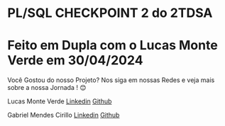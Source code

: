 # PL/SQL CHECKPOINT 2 do 2TDSA
# Feito em Dupla com o Lucas Monte Verde em 30/04/2024

Você Gostou do nosso Projeto? Nos siga em nossas Redes e veja mais sobre a nossa Jornada ! 😊

Lucas Monte Verde
[Linkedin](https://www.linkedin.com/in/lucas-monte-verde-b61a37268/)
[Github](https://github.com/offmonte)

Gabriel Mendes Cirillo
[Linkedin](https://www.linkedin.com/in/gabrielcirillo/)
[Github](https://github.com/gabrielmendesoficial)
